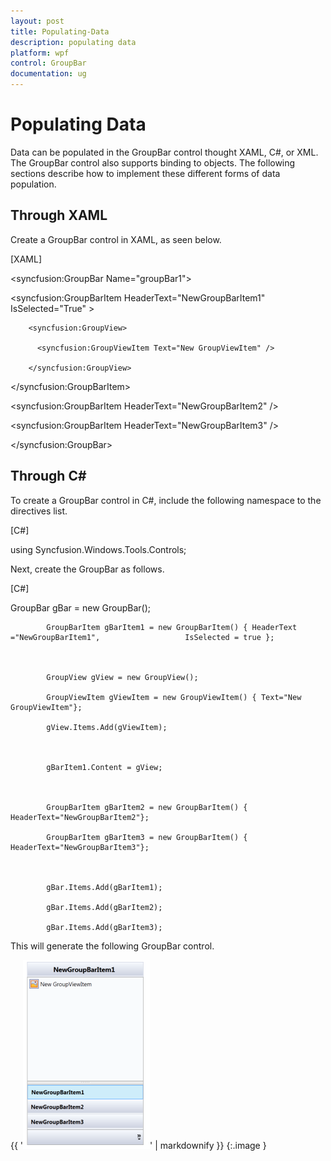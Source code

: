 ```yaml
---
layout: post
title: Populating-Data
description: populating data
platform: wpf
control: GroupBar
documentation: ug
---
```


# Populating Data

Data can be populated in the GroupBar control thought XAML, C#, or XML. The GroupBar control also supports binding to objects. The following sections describe how to implement these different forms of data population.

## Through XAML

Create a GroupBar control in XAML, as seen below.



[XAML]

<syncfusion:GroupBar Name="groupBar1">

   <syncfusion:GroupBarItem HeaderText="NewGroupBarItem1" IsSelected="True" >

        <syncfusion:GroupView>

          <syncfusion:GroupViewItem Text="New GroupViewItem" />

        </syncfusion:GroupView>

   </syncfusion:GroupBarItem>



   <syncfusion:GroupBarItem HeaderText="NewGroupBarItem2" />



   <syncfusion:GroupBarItem HeaderText="NewGroupBarItem3"  />



</syncfusion:GroupBar>



## Through C#

To create a GroupBar control in C#, include the following namespace to the directives list.



[C#]

using Syncfusion.Windows.Tools.Controls;





Next, create the GroupBar as follows.



[C#]

GroupBar gBar = new GroupBar();



            GroupBarItem gBarItem1 = new GroupBarItem() { HeaderText ="NewGroupBarItem1", 					IsSelected = true };



            GroupView gView = new GroupView();

            GroupViewItem gViewItem = new GroupViewItem() { Text="New GroupViewItem"};

            gView.Items.Add(gViewItem);



            gBarItem1.Content = gView;



            GroupBarItem gBarItem2 = new GroupBarItem() { HeaderText="NewGroupBarItem2"};

            GroupBarItem gBarItem3 = new GroupBarItem() { HeaderText="NewGroupBarItem3"};



            gBar.Items.Add(gBarItem1);

            gBar.Items.Add(gBarItem2);

            gBar.Items.Add(gBarItem3);







This will generate the following GroupBar control.



{{ '![](Populating-Data_images/Populating-Data_img1.png)' | markdownify }}
{:.image }


